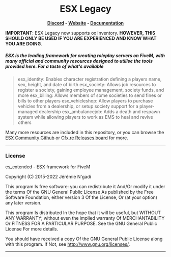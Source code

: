 <h1 align='center'>ESX Legacy</a></h1><p align='center'><b><a href='https://discord.gg/cNx6HF9P5J'>Discord</a> - <a href='https://esx-framework.org/'>Website</a> - <a href='https://docs.esx-framework.org/legacy/installation'>Documentation</a></b></h5>

**IMPORTANT**: ESX Legacy now supports ox Inventory. **HOWEVER, THIS SHOULD ONLY BE USED IF YOU ARE EXPERIENCED AND KNOW WHAT YOU ARE DOING**.

##### ESX is the leading framework for creating roleplay servers on FiveM, with many official and community resources designed to utilise the tools provided here. For a taste of what's available

> esx_identity: Enables character registration defining a players name, sex, height, and date of birth
> esx_society: Allows job resources to register a society, gaining employee management, society funds, and more
> esx_billing: Allows members of some societies to send fines or bills to other players
> esx_vehicleshop: Allow players to purchase vehicles from a dealership, or setup society support for a player-managed dealership
> esx_ambulancejob: Adds a death and respawn system while allowing players to work as EMS to heal and revive others

Many more resources are included in this repository, or you can browse the [ESX Community Github](https://github.com/esx-community/) or [Cfx.re Releases board](https://forum.cfx.re/tag/esx) for more.

<hr>

### License

es_extended - ESX framework for FiveM

Copyright (C) 2015-2022  Jérémie N'gadi

This program Is free software: you can redistribute it And/Or modify it under the terms Of the GNU General Public License As published by the Free Software Foundation, either version 3 Of the License, Or (at your option) any later version.

This program Is distributed In the hope that it will be useful, but WITHOUT ANY WARRANTY; without even the implied warranty Of MERCHANTABILITY Or FITNESS FOR A PARTICULAR PURPOSE. See the GNU General Public License For more details.

You should have received a copy Of the GNU General Public License along with this program. If Not, see <http://www.gnu.org/licenses/>.

<hr>
